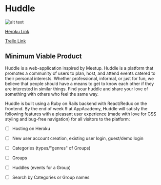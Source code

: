 # Huddle
![alt text](https://github.com/naelkhann/Huddle/raw/master/public/huddle-logo.png "Huddle")

[Heroku Link](www.heroku.com)

[Trello Link](www.trello.com)

## Minimum Viable Product
Huddle is a web-application inspired by Meetup. Huddle is a platform that promotes a community of users to plan, host, and attend events catered to their personal interests. Whether professional, informal, or just for fun, we believe that people should have a means to get to know each other if they are interested in similar things. Find your huddle and share your love of something with others who feel the same way. 

Huddle is built using a Ruby on Rails backend with React/Redux on the frontend. By the end of week 9 at AppAcademy, Huddle will satisfy the following features with a pleasant user experience (made with love for CSS styling and bug-free navigation) for all visitors to the platform:

- [ ] Hosting on Heroku
- [ ] New user account creation, existing user login, guest/demo login
- [ ] Categories (types/"genres" of Groups)
- [ ] Groups
- [ ] Huddles (events for a Group)
- [ ] Search by Categories or Group names


